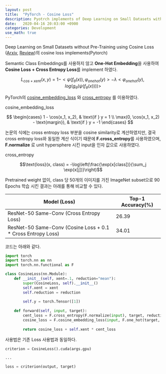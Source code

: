 ```yaml
---
layout: post
title:  "PyTorch - Cosine Loss"
description: Pyotrch implements of Deep Learning on Small Datasets without Pre-Training using Cosine Loss
date:   2020-04-16 20:03:00 +0900
categories: Development
use_math: true
---
```


Deep Learning on Small Datasets without Pre-Training using Cosine Loss ([Arxiv](https://arxiv.org/abs/1901.09054), [Review](https://byeongjokim.github.io/posts/Revisiting-the-Sibling-Head-in-Object-Detectormd/))의 cosine loss implements(Pytorch)

Semantic Class Embeddings를 사용하지 않고 **One-Hot Embedding**을 사용하여 **Cosine Loss + Cross Entropy Loss**를 implement 하였다.

$$L_{cos+xent}(x, y) = 1 - <\psi(f_{\theta}(x)), \varphi_{onehot}(y)> - \lambda <\varphi_{onehot}(y), log(g_{\theta}(\psi(f_{\theta}(x))))>$$

PyTorch의 [cosine_embedding_loss](https://pytorch.org/docs/stable/nn.functional.html#cosine-embedding-loss) 와 [cross_entropy](https://pytorch.org/docs/stable/nn.functional.html#cross-entropy) 를 이용하였다.

cosine_embedding_loss

$$
\begin{cases}
    1 - \cos(x_1, x_2), & \text{if } y = 1 \\
    \max(0, \cos(x_1, x_2) - \text{margin}), & \text{if } y = -1
\end{cases}
$$

논문의 식에는 cross entropy loss 부분을 cosine similarity로 계산하였지만, 결국 cross entropy loss와 동일한 계산 식이기 때문에 **F.cross_entropy**를 사용하였으며, **F.normalize** 로 unit hypersphere 시킨 input을 인자 값으로 사용하였다. 

cross_entropy

$$\text{loss}(x, class) = -\log\left(\frac{\exp(x[class])}{\sum_j \exp(x[j])}\right)$$

Pretrained weight 없이, class 당 50개의 이미지를 가진 ImageNet subset으로 90 Epochs 학습 시킨 결과는 아래를 통해 비교할 수 있다.

|Model (Loss)|Top-1 Accuracy(%)|
|------|---|
|ResNet-50 Same-Conv (Cross Entropy Loss)|26.39|
|ResNet-50 Same-Conv (Cosine Loss + 0.1 * Cross Entropy Loss) |34.01|

코드는 아래와 같다. 

```python
import torch
import torch.nn as nn
import torch.nn.functional as F

class CosineLoss(nn.Module):
    def __init__(self, xent=.1, reduction="mean"):
        super(CosineLoss, self).__init__()
        self.xent = xent
        self.reduction = reduction
        
        self.y = torch.Tensor([1])
        
    def forward(self, input, target):
        cent_loss = F.cross_entropy(F.normalize(input), target, reduction=self.reduction)
        cosine_loss = F.cosine_embedding_loss(input, F.one_hot(target, num_classes=input.size(-1)), self.y, reduction=self.reduction)
        
        return cosine_loss + self.xent * cent_loss
```

사용법은 기존 Loss 사용법과 동일하다.

```python
criterion = CosineLoss().cuda(args.gpu)

...

loss = criterion(output, target)
```